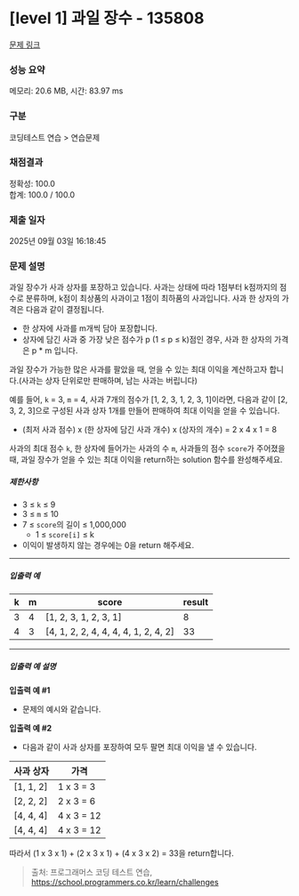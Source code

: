 # [level 1] 과일 장수 - 135808 

[문제 링크](https://school.programmers.co.kr/learn/courses/30/lessons/135808) 

### 성능 요약

메모리: 20.6 MB, 시간: 83.97 ms

### 구분

코딩테스트 연습 > 연습문제

### 채점결과

정확성: 100.0<br/>합계: 100.0 / 100.0

### 제출 일자

2025년 09월 03일 16:18:45

### 문제 설명

<p>과일 장수가 사과 상자를 포장하고 있습니다. 사과는 상태에 따라 1점부터 k점까지의 점수로 분류하며, k점이 최상품의 사과이고 1점이 최하품의 사과입니다. 사과 한 상자의 가격은 다음과 같이 결정됩니다.</p>

<ul>
<li>한 상자에 사과를 m개씩 담아 포장합니다.</li>
<li>상자에 담긴 사과 중 가장 낮은 점수가 p (1 ≤ p ≤ k)점인 경우, 사과 한 상자의 가격은 p * m 입니다.</li>
</ul>

<p>과일 장수가 가능한 많은 사과를 팔았을 때, 얻을 수 있는 최대 이익을 계산하고자 합니다.(사과는 상자 단위로만 판매하며, 남는 사과는 버립니다)</p>

<p>예를 들어, <code>k</code> = 3, <code>m</code> = 4, 사과 7개의 점수가 [1, 2, 3, 1, 2, 3, 1]이라면, 다음과 같이 [2, 3, 2, 3]으로 구성된 사과 상자 1개를 만들어 판매하여 최대 이익을 얻을 수 있습니다.</p>

<ul>
<li>(최저 사과 점수) x (한 상자에 담긴 사과 개수) x (상자의 개수) = 2 x 4 x 1 = 8</li>
</ul>

<p>사과의 최대 점수 <code>k</code>, 한 상자에 들어가는 사과의 수 <code>m</code>, 사과들의 점수 <code>score</code>가 주어졌을 때, 과일 장수가 얻을 수 있는 최대 이익을 return하는 solution 함수를 완성해주세요.</p>

<h5>제한사항</h5>

<ul>
<li>3 ≤ <code>k</code> ≤ 9</li>
<li>3 ≤ <code>m</code> ≤ 10</li>
<li>7 ≤ <code>score</code>의 길이 ≤ 1,000,000

<ul>
<li>1 ≤ <code>score[i]</code> ≤ k</li>
</ul></li>
<li>이익이 발생하지 않는 경우에는 0을 return 해주세요.</li>
</ul>

<hr>

<h5>입출력 예</h5>
<table class="table">
        <thead><tr>
<th>k</th>
<th>m</th>
<th>score</th>
<th>result</th>
</tr>
</thead>
        <tbody><tr>
<td>3</td>
<td>4</td>
<td>[1, 2, 3, 1, 2, 3, 1]</td>
<td>8</td>
</tr>
<tr>
<td>4</td>
<td>3</td>
<td>[4, 1, 2, 2, 4, 4, 4, 4, 1, 2, 4, 2]</td>
<td>33</td>
</tr>
</tbody>
      </table>
<hr>

<h5>입출력 예 설명</h5>

<p><strong>입출력 예 #1</strong></p>

<ul>
<li>문제의 예시와 같습니다.</li>
</ul>

<p><strong>입출력 예 #2</strong></p>

<ul>
<li>다음과 같이 사과 상자를 포장하여 모두 팔면 최대 이익을 낼 수 있습니다.</li>
</ul>
<table class="table">
        <thead><tr>
<th>사과 상자</th>
<th>가격</th>
</tr>
</thead>
        <tbody><tr>
<td>[1, 1, 2]</td>
<td>1 x 3 = 3</td>
</tr>
<tr>
<td>[2, 2, 2]</td>
<td>2 x 3 = 6</td>
</tr>
<tr>
<td>[4, 4, 4]</td>
<td>4 x 3 = 12</td>
</tr>
<tr>
<td>[4, 4, 4]</td>
<td>4 x 3 = 12</td>
</tr>
</tbody>
      </table>
<p>따라서 (1 x 3 x 1) + (2 x 3 x 1) + (4 x 3 x 2) = 33을 return합니다.</p>


> 출처: 프로그래머스 코딩 테스트 연습, https://school.programmers.co.kr/learn/challenges